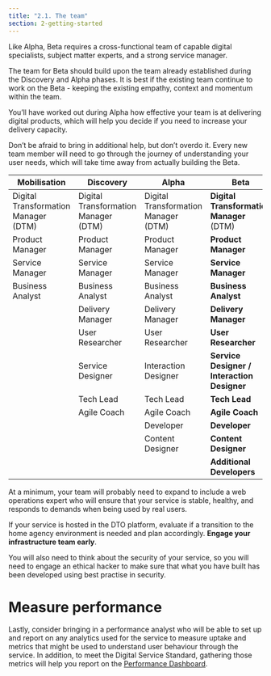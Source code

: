 ```yaml
---
title: "2.1. The team"
section: 2-getting-started
---
```


Like Alpha, Beta requires a cross-functional team of capable digital specialists, subject matter experts, and a strong service manager.

The team for Beta should build upon the team already established during the Discovery and Alpha phases. It is best if the existing team continue to work on the Beta - keeping the existing empathy, context and momentum within the team.

You&rsquo;ll have worked out during Alpha how effective your team is at delivering digital products, which will help you decide if you need to increase your delivery capacity. 

Don&rsquo;t be afraid to bring in additional help, but don&rsquo;t overdo it. Every new team member will need to go through the journey of understanding your user needs, which will take time away from actually building the Beta.

| Mobilisation                         | Discovery                            | Alpha                                | **Beta**                                    |
|--------------------------------------|--------------------------------------|--------------------------------------|-----------------------------------------|
| Digital Transformation Manager (DTM) | Digital Transformation Manager (DTM) | Digital Transformation Manager (DTM) | **Digital Transformation Manager** (DTM)    |
| Product Manager                      | Product Manager                      | Product Manager                      | **Product Manager**                         |
| Service Manager                      | Service Manager                      | Service Manager                      | **Service Manager**                         |
| Business Analyst                     | Business Analyst                     | Business Analyst                     | **Business Analyst**                        |
|                                      | Delivery Manager                     | Delivery Manager                     | **Delivery Manager**                        |
|                                      | User Researcher                      | User Researcher                      | **User Researcher**                         |
|                                      | Service Designer                     | Interaction Designer                 | **Service Designer / Interaction Designer** |
|                                      | Tech Lead                            | Tech Lead                            | **Tech Lead**                               |
|                                      | Agile Coach                          | Agile Coach                          | **Agile Coach**                             |
|                                      |                                      | Developer                            | **Developer**                               |
|                                      |                                      | Content Designer                     | **Content Designer**                        |
|                                      |                                      |                                      | **Additional Developers**                   |

At a minimum, your team will probably need to expand to include a web operations expert who will ensure that your service is stable, healthy, and responds to demands when being used by real users. 

If your service is hosted in the DTO platform, evaluate if a transition to the home agency environment is needed and plan accordingly. **Engage your infrastructure team early**.

You will also need to think about the security of your service, so you will need to engage an ethical hacker to make sure that what you have built has been developed using best practise in security.

# Measure performance

Lastly, consider bringing in a performance analyst who will be able to set up and report on any analytics used for the service to measure uptake and metrics that might be used to understand user behaviour through the service. In addition, to meet the Digital Service Standard, gathering those metrics will help you report on the [Performance Dashboard](https://www.dto.gov.au/standard/11-measure-performance/ "").



